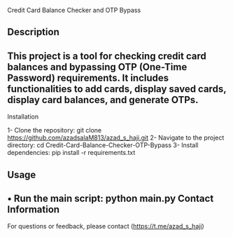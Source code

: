 Credit Card Balance Checker and OTP Bypass

Description
-------------------------------------------
This project is a tool for checking credit card balances and bypassing OTP (One-Time Password) requirements. It includes functionalities to add cards, display saved cards, display card balances, and generate OTPs.
-----------------------------------------
Installation

1- Clone the repository: git clone https://github.com/azadsalaM813/azad_s_haji.git
2- Navigate to the project directory: cd Credit-Card-Balance-Checker-OTP-Bypass
3- Install dependencies: pip install -r requirements.txt

Usage 
------------------------------------------
• Run the main script: python main.py
Contact Information
------------------------------------------
For questions or feedback, please contact
(https://t.me/azad_s_haji)
